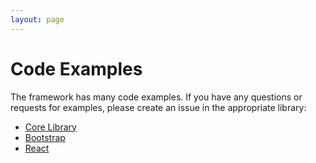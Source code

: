 ```yaml
---
layout: page
---
```

# Code Examples

The framework has many code examples. If you have any questions or requests for examples, please create an issue in the appropriate library:

- [Core Library](https://github.com/gunjandatta/sprest/issues)
- [Bootstrap](https://github.com/gunjandatta/sprest-bs/issues)
- [React](https://github.com/gunjandatta/sprest-react/issues)